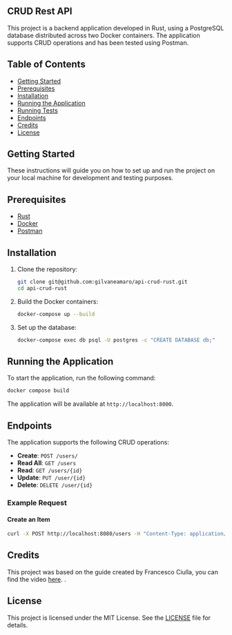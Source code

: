 ## CRUD Rest API 
This project is a backend application developed in Rust, using a PostgreSQL database distributed across two Docker containers. The application supports CRUD operations and has been tested using Postman.

## Table of Contents

- [Getting Started](#getting-started)
- [Prerequisites](#prerequisites)
- [Installation](#installation)
- [Running the Application](#running-the-application)
- [Running Tests](#running-tests)
- [Endpoints](#endpoints)
- [Credits](#credits)
- [License](#license)

## Getting Started

These instructions will guide you on how to set up and run the project on your local machine for development and testing purposes.

## Prerequisites

- [Rust](https://www.rust-lang.org/tools/install)
- [Docker](https://www.docker.com/get-started)
- [Postman](https://www.postman.com/downloads/)

## Installation

1. Clone the repository:
   ```sh
   git clone git@github.com:gilvaneamaro/api-crud-rust.git
   cd api-crud-rust
   ```

2. Build the Docker containers:
   ```sh
   docker-compose up --build
   ```

3. Set up the database:
   ```sh
   docker-compose exec db psql -U postgres -c "CREATE DATABASE db;"
   ```

## Running the Application

To start the application, run the following command:

```sh
docker compose build
```

The application will be available at `http://localhost:8000`.

## Endpoints

The application supports the following CRUD operations:

- **Create**: `POST /users/`
- **Read All**: `GET /users`
- **Read**: `GET /users/{id}`
- **Update**: `PUT /user/{id}`
- **Delete**: `DELETE /user/{id}`

### Example Request

#### Create an Item

```sh
curl -X POST http://localhost:8080/users -H "Content-Type: application/json" -d '{"name": "Gilvane", "email": "gilvane@email.com"}'
```

## Credits
This project was based on the guide created by Francesco Ciulla, you can find the video [here](https://youtu.be/vhNoiBOuW94).
.


## License

This project is licensed under the MIT License. See the [LICENSE](LICENSE) file for details.

